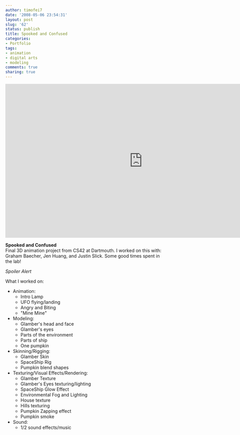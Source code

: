 ```yaml
---
author: timofei7
date: '2008-05-06 23:54:31'
layout: post
slug: '62'
status: publish
title: Spooked and Confused
categories:
- Portfolio
tags:
- animation
- digital arts
- modeling
comments: true
sharing: true 
---
```


<iframe width="853" height="480" src="http://www.youtube.com/embed/MrN5V19rvAk?hd=1" frameborder="0" allowfullscreen></iframe>

**Spooked and Confused**  
Final 3D animation project from CS42 at Dartmouth. I worked on this with:
Graham Baecher, Jen Huang, and Justin Slick. Some good times spent in the lab!

<!--more-->  

_Spoiler Alert_




What I worked on:

  * Animation: 
    * Intro Lamp
    * UFO flying/landing
    * Angry and Biting
    * "Mine Mine"
  * Modeling: 
    * Glamber's head and face
    * Glamber's eyes
    * Parts of the environment
    * Parts of ship
    * One pumpkin
  * Skinning/Rigging: 
    * Glamber Skin
    * SpaceShip Rig
    * Pumpkin blend shapes
  * Texturing/Visual Effects/Rendering: 
    * Glamber Texture
    * Glamber's Eyes texturing/lighting
    * SpaceShip Glow Effect
    * Environmental Fog and Lighting
    * House texture
    * Hills texturing
    * Pumpkin Zapping effect
    * Pumpkin smoke 
  * Sound: 
    * 1/2 sound effects/music

